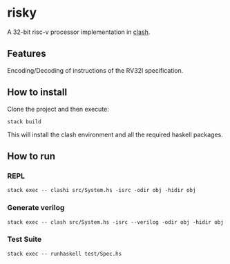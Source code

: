 # risky

A 32-bit risc-v processor implementation in [clash](https://clash-lang.org/).

## Features

Encoding/Decoding of instructions of the RV32I specification.

## How to install

Clone the project and then execute:
```
stack build
```

This will install the clash environment and all the required haskell packages.

## How to run

### REPL
```
stack exec -- clashi src/System.hs -isrc -odir obj -hidir obj
```

### Generate verilog
```
stack exec -- clash src/System.hs -isrc --verilog -odir obj -hidir obj
```

### Test Suite
```
stack exec -- runhaskell test/Spec.hs
```